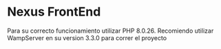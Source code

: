 # Nexus FrontEnd

Para su correcto funcionamiento utilizar PHP 8.0.26.
Recomiendo utilizar WampServer en su version 3.3.0 para correr el proyecto